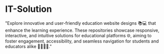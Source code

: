 # IT-Solution
"Explore innovative and user-friendly education website designs 📚💻 that enhance the learning experience. These repositories showcase responsive, interactive, and intuitive solutions for educational platforms 🌐, aiming to foster engagement, accessibility, and seamless navigation for students and educators alike 👩‍🏫👨‍🏫."

